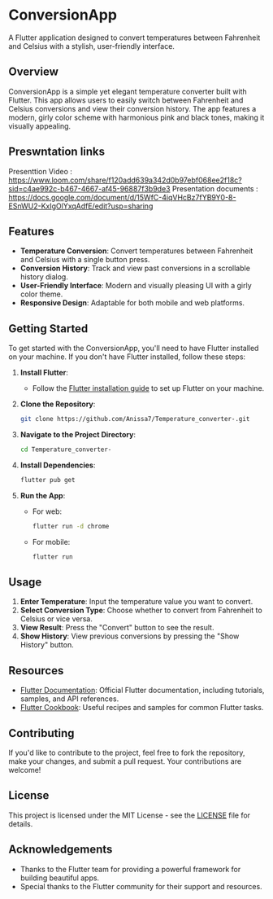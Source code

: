 # ConversionApp

A Flutter application designed to convert temperatures between Fahrenheit and Celsius with a stylish, user-friendly interface.

## Overview

ConversionApp is a simple yet elegant temperature converter built with Flutter. This app allows users to easily switch between Fahrenheit and Celsius conversions and view their conversion history. The app features a modern, girly color scheme with harmonious pink and black tones, making it visually appealing.

## Preswntation links 
 Presenttion Video : https://www.loom.com/share/f120add639a342d0b97ebf068ee2f18c?sid=c4ae992c-b467-4667-af45-96887f3b9de3
 Presentation documents : https://docs.google.com/document/d/15WfC-4iqVHcBz7fYB9Y0-8-ESnWU2-KxIgOlYxqAdfE/edit?usp=sharing

## Features

- **Temperature Conversion**: Convert temperatures between Fahrenheit and Celsius with a single button press.
- **Conversion History**: Track and view past conversions in a scrollable history dialog.
- **User-Friendly Interface**: Modern and visually pleasing UI with a girly color theme.
- **Responsive Design**: Adaptable for both mobile and web platforms.

## Getting Started

To get started with the ConversionApp, you'll need to have Flutter installed on your machine. If you don't have Flutter installed, follow these steps:

1. **Install Flutter**:
   - Follow the [Flutter installation guide](https://docs.flutter.dev/get-started/install) to set up Flutter on your machine.

2. **Clone the Repository**:
   ```bash
   git clone https://github.com/Anissa7/Temperature_converter-.git
   ```

3. **Navigate to the Project Directory**:
   ```bash
   cd Temperature_converter-
   ```

4. **Install Dependencies**:
   ```bash
   flutter pub get
   ```

5. **Run the App**:
   - For web:
     ```bash
     flutter run -d chrome
     ```
   - For mobile:
     ```bash
     flutter run
     ```

## Usage

1. **Enter Temperature**: Input the temperature value you want to convert.
2. **Select Conversion Type**: Choose whether to convert from Fahrenheit to Celsius or vice versa.
3. **View Result**: Press the "Convert" button to see the result.
4. **Show History**: View previous conversions by pressing the "Show History" button.

## Resources

- [Flutter Documentation](https://docs.flutter.dev/): Official Flutter documentation, including tutorials, samples, and API references.
- [Flutter Cookbook](https://docs.flutter.dev/cookbook): Useful recipes and samples for common Flutter tasks.

## Contributing

If you'd like to contribute to the project, feel free to fork the repository, make your changes, and submit a pull request. Your contributions are welcome!

## License

This project is licensed under the MIT License - see the [LICENSE](LICENSE) file for details.

## Acknowledgements

- Thanks to the Flutter team for providing a powerful framework for building beautiful apps.
- Special thanks to the Flutter community for their support and resources.